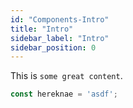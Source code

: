 ```yaml
---
id: "Components-Intro"
title: "Intro"
sidebar_label: "Intro"
sidebar_position: 0
---
```


This is `some great content`.

```js
const hereknae = 'asdf';
```
